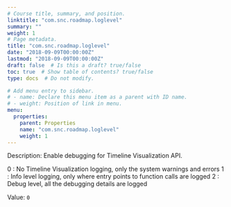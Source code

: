 ```yaml
---
# Course title, summary, and position.
linktitle: "com.snc.roadmap.loglevel"
summary: ""
weight: 1
# Page metadata.
title: "com.snc.roadmap.loglevel"
date: "2018-09-09T00:00:00Z"
lastmod: "2018-09-09T00:00:00Z"
draft: false  # Is this a draft? true/false
toc: true  # Show table of contents? true/false
type: docs  # Do not modify.

# Add menu entry to sidebar.
# - name: Declare this menu item as a parent with ID name.
# - weight: Position of link in menu.
menu:
  properties:
    parent: Properties
    name: "com.snc.roadmap.loglevel"
    weight: 1
---
```


Description: Enable debugging for Timeline Visualization API. 

0 : No Timeline Visualization logging, only the system warnings and errors
1 : Info level logging, only where entry points to function calls are logged
2 : Debug level, all the debugging details are logged


Value: `0`